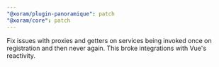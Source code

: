 ```yaml
---
"@xoram/plugin-panoramique": patch
"@xoram/core": patch
---
```


Fix issues with proxies and getters on services being invoked once on registration and then never again. This broke integrations with Vue's reactivity.
